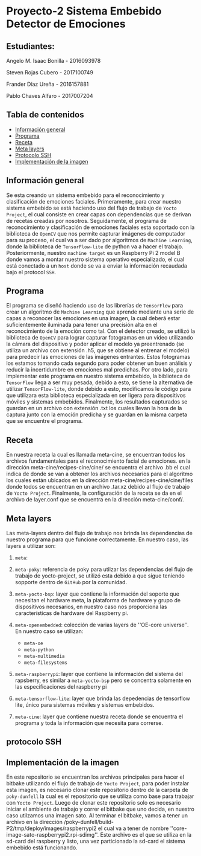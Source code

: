 # Proyecto-2 Sistema Embebido Detector de Emociones

## Estudiantes:
Angelo M. Isaac Bonilla - 2016093978

Steven Rojas Cubero - 2017100749

Frander Díaz Ureña - 2016157881

Pablo Chaves Alfaro - 2017007204
        
    
## Tabla de contenidos
* [Información general](#Información-general)
* [Programa](#Programa)
* [Receta](#Receta)
* [Meta layers](#Meta-layers)
* [Protocolo SSH](#Protocolo-SSH)
* [Implementación de la imagen](#Implementación-de-la-imagen)

## Información general

Se esta creando un sistema embebido para el reconocimiento y clasificación de emociones faciales.
Primeramente, para crear nuestro sistema embebido se está haciendo uso del flujo de trabajo
de `Yocto Project`, el cual consiste en crear capas con dependencias que se derivan de recetas 
creadas por nosotros. Seguidamente, el programa de reconocimiento y clasificación de emociones
faciales esta soportado con la biblioteca de `OpenCV` que nos permite capturar imágenes de
computador para su proceso, el cual va a ser dado por algoritmos de `Machine Learning`, donde
la biblioteca de `TensorFlow-lite` de python va a hacer el trabajo. Posteriormente, nuestro
`machine target` es un Raspberry Pi 2 model B donde vamos a montar nuestro sistema 
operativo especializado, el cual está conectado a un `host` donde se va a enviar la información
recaudada bajo el protocol `SSH`.

## Programa

El programa se diseñó haciendo uso de las librerías de `TensorFlow` para crear un algoritmo
de `Machine Learning` que aprende mediante una serie de capas a reconocer las emociones en 
una imagen, la cual deberá estar suficientemente iluminada para tener una precisión alta en
el reconocimiento de la emoción como tal. Con el detector creado, se utilizó la biblioteca de 
`OpenCV` para lograr capturar fotogramas en un video utilizando la cámara del dispositivo 
y poder aplicar el modelo ya preentrenado (se utiliza un archivo con extensión .h5, que se 
obtiene al entrenar el modelo) para predecir las emociones de las imágenes entrantes. Estos 
fotogramas los estamos tomando cada segundo para poder obtener un buen análisis y reducir la
incertidumbre en emociones mal predichas.
Por otro lado, para implementar este programa en nuestro sistema embebido, la biblioteca de 
`TensorFlow` llega a ser muy pesada, debido a esto, se tiene la alternativa de utilizar 
`TensorFlow-lite`, donde debido a esto, modificamos le código para que utilizara esta 
biblioteca especializada en ser ligera para dispositivos móviles y sistemas embebidos.
Finalmente, los resultados capturados se guardan en un archivo con extensión .txt los cuales
llevan la hora de la captura junto con la emoción predicha y se guardan en la misma carpeta que 
se encuentre el programa.

## Receta

En nuestra receta la cual es llamada meta-cine, se encuentran todos los archivos fundamentales para 
el reconocimiento facial de emociones. en la dirección meta-cine/recipes-cine/cine/ se encuentra 
el archivo .bb el cual indica de donde se van a obtener los archivos necesarios para 
el algoritmo los cuales están ubicados en la dirección meta-cine/recipes-cine/cine/files
donde todos se encuentran en un archivo .tar.xz debido al flujo de trabajo de `Yocto Project`.
Finalmente, la configuración de la receta se da en el archivo de layer.conf que se encuentra
en la dirección meta-cine/conf/.

## Meta layers

Las meta-layers dentro del flujo de trabajo nos brinda las dependencias de nuestro programa
para que funcione correctamente. En nuestro caso, las layers a utilizar son:

1. `meta`:

2. `meta-poky`: referencia de poky para utilzar las dependencias del flujo de trabajo de yocto-project,
se utilizó esta debido a que sigue teniendo sopporte dentro de `GitHub` por la comunidad.

3. `meta-yocto-bsp`: layer que contiene la información del soporte que necesitan el 
hardware meta, la plataforma de hardware y grupo de dispositivos necesarios, en nuestro
caso nos proporciona las características de hardware del Raspberry pi.

4. `meta-openembedded`: colección de varias layers de ''OE-core universe''. En nuestro caso se utilizan:
    - `meta-oe`
    - `meta-python`
    - `meta-multimedia`
    - `meta-filesystems`

5. `meta-raspberrypi`: layer que contiene la información del sistema del rapsberry, es similar a 
`meta-yocto-bsp` pero se concentra solamente en las especificaciones del raspberry pi

6. `meta-tensorflow-lite`: layer que brinda las depedencias de tensorflow lite, único para
sistemas móviles y sistemas embebidos.

7. `meta-cine`: layer que contiene nuestra receta donde se encuentra el programa y toda la 
información que necesita para correrse.

## protocolo SSH


## Implementación de la imagen

En este repositorio se encuentran los archivos principales para hacer el bitbake utilizando 
el flujo de trabajo de `Yocto Project`, para poder instalar esta imagen, es necesario 
clonar este repositorio dentro de la carpeta de `poky-dunfell` la cual es el repositorio
que se utiliza como base para trabajar con `Yocto Project`. Luego de clonar este repositorio
solo es necesario iniciar el ambiente de trabajo y correr el bitbake que uno decida, en nuestro caso
utilzamos una imagen sato. Al terminar el bitbake, vamos a tener un archivo en la dirección 
/poky-dunfell/build-P2/tmp/deploy/images/raspberrypi2 el cual va a tener de nombre ''core-image-sato-raspberrypi2.rpi-sdimg''.
Este archivo es el que se utiliza en la sd-card del raspberry y listo, una vez particionado la sd-card 
el sistema embebido está funcionando.
